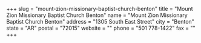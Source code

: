 +++
slug = "mount-zion-missionary-baptist-church-benton"
title = "Mount Zion Missionary Baptist Church Benton"
name = "Mount Zion Missionary Baptist Church Benton"
address = "1305 South East Street"
city = "Benton"
state = "AR"
postal = "72015"
website = ""
phone = "501 778-1422"
fax = ""
+++
